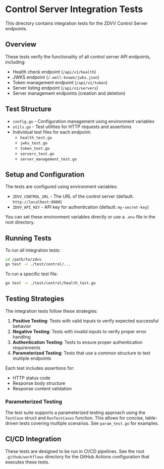 # Control Server Integration Tests

This directory contains integration tests for the ZDVV Control Server endpoints.

## Overview

These tests verify the functionality of all control server API endpoints, including:

- Health check endpoint (`/api/v1/health`)
- JWKS endpoint (`/.well-known/jwks.json`)
- Token management endpoint (`/api/v1/token`)
- Server listing endpoint (`/api/v1/servers`)
- Server management endpoints (creation and deletion)

## Test Structure

- `config.go` - Configuration management using environment variables
- `utils.go` - Test utilities for HTTP requests and assertions
- Individual test files for each endpoint:
  - `health_test.go`
  - `jwks_test.go`
  - `token_test.go`
  - `servers_test.go`
  - `server_management_test.go`

## Setup and Configuration

The tests are configured using environment variables:

- `ZDVV_CONTROL_URL` - The URL of the control server (default: `http://localhost:8080`)
- `ZDVV_API_KEY` - API key for authentication (default: `my-secret-key`)

You can set these environment variables directly or use a `.env` file in the root directory.

## Running Tests

To run all integration tests:

```bash
cd /path/to/zdvv
go test -v ./test/control/...
```

To run a specific test file:

```bash
go test -v ./test/control/health_test.go
```

## Testing Strategies

The integration tests follow these strategies:

1. **Positive Testing**: Tests with valid inputs to verify expected successful behavior
2. **Negative Testing**: Tests with invalid inputs to verify proper error handling
3. **Authentication Testing**: Tests to ensure proper authentication requirements
4. **Parameterized Testing**: Tests that use a common structure to test multiple endpoints

Each test includes assertions for:
- HTTP status code
- Response body structure
- Response content validation

### Parameterized Testing

The test suite supports a parameterized testing approach using the `TestCase` struct and `RunTestCases` function. This allows for concise, table-driven tests covering multiple scenarios. See `param_test.go` for examples.

## CI/CD Integration

These tests are designed to be run in CI/CD pipelines. See the root `.github/workflows` directory for the GitHub Actions configuration that executes these tests.
